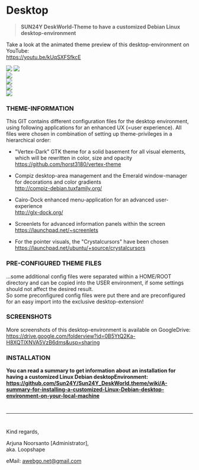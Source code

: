 # Desktop
>**SUN24Y DeskWorld-Theme to have a customized Debian Linux desktop-environment**  
  
Take a look at the animated theme preview of this desktop-environment on YouTube:  
https://youtu.be/kUqSXFSfkcE  
  
![](https://docs.google.com/uc?export=download&id=0B5YtQ2Ka-H8XQVNxaENPTEVZRWM)
![](https://docs.google.com/uc?export=download&id=0B5YtQ2Ka-H8XYmNncnpvZGFwSHc)  
![](https://docs.google.com/uc?export=download&id=0B5YtQ2Ka-H8XVnlaSmdpMkVYbU0)  
![](https://docs.google.com/uc?export=download&id=0B5YtQ2Ka-H8XN19sWGRNSnhDM1k)  
![](https://docs.google.com/uc?export=download&id=0B5YtQ2Ka-H8XZzVXQW05WS1XMVU)  
![](https://docs.google.com/uc?export=download&id=0B5YtQ2Ka-H8XS0h3RTE2b1ZUVlU)  
  
### THEME-INFORMATION    
This GIT contains different configuration files for the desktop environment, using following applications for an enhanced UX (=user experience). All files were chosen in combination of setting up theme-privileges in a hierarchical order:  
  
+ "Vertex-Dark" GTK theme for a solid basement for all visual elements, which will be rewritten in color, size and opacity  
https://github.com/horst3180/vertex-theme  
   
+ Compiz desktop-area management and the Emerald window-manager for decorations and color gradients  
http://compiz-debian.tuxfamily.org/
  
+ Cairo-Dock enhanced menu-application for an advanced user-experience  
http://glx-dock.org/
  
+ Screenlets for advanced information panels within the screen  
https://launchpad.net/~screenlets  
  
+ For the pointer visuals, the "Crystalcursors" have been chosen  
https://launchpad.net/ubuntu/+source/crystalcursors  
  
### PRE-CONFIGURED THEME FILES
...some additional config files were separated within a HOME/ROOT directory and can be copied into the USER environment, if some settings should not affect the desired result.  
So some preconfigured config files were put there and are preconfigured for an easy import into the exclusive desktop-extension!  
    
### SCREENSHOTS
More screenshots of this desktop-environment is available on GoogleDrive:  
https://drive.google.com/folderview?id=0B5YtQ2Ka-H8XQTlXNVA5VzB6dms&usp=sharing  
  
### INSTALLATION  
**You can read a summary to get information about an installation for having a customized Linux Debian desktopEnvironment:**   
**https://github.com/Sun24Y/Sun24Y_DeskWorld.theme/wiki/A-summary-for-installing-a-customized-Linux-Debian-desktop-environment-on-your-local-machine**  
  
  
#    
--------------------------------------------------------------------------------------------------------------
#  
Kind regards,  
  
Arjuna Noorsanto [Administrator],  
aka. Loopshape  

eMail: <awebgo.net@gmail.com>  
